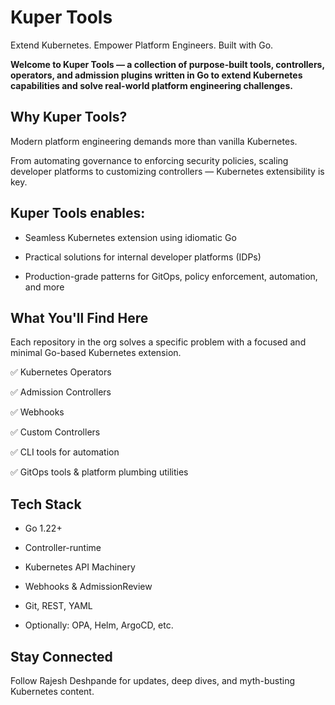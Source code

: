 # Kuper Tools
Extend Kubernetes. Empower Platform Engineers. Built with Go.

**Welcome to Kuper Tools — a collection of purpose-built tools, controllers, operators, and admission plugins written in Go to extend Kubernetes capabilities and solve real-world platform engineering challenges.**

## Why Kuper Tools?
Modern platform engineering demands more than vanilla Kubernetes.

From automating governance to enforcing security policies, scaling developer platforms to customizing controllers — Kubernetes extensibility is key.

## Kuper Tools enables:

- Seamless Kubernetes extension using idiomatic Go

- Practical solutions for internal developer platforms (IDPs)

- Production-grade patterns for GitOps, policy enforcement, automation, and more

## What You'll Find Here
Each repository in the org solves a specific problem with a focused and minimal Go-based Kubernetes extension.

✅ Kubernetes Operators

✅ Admission Controllers

✅ Webhooks

✅ Custom Controllers

✅ CLI tools for automation

✅ GitOps tools & platform plumbing utilities



## Tech Stack
- Go 1.22+

- Controller-runtime

- Kubernetes API Machinery

- Webhooks & AdmissionReview

- Git, REST, YAML
  
- Optionally: OPA, Helm, ArgoCD, etc.

## Stay Connected
Follow Rajesh Deshpande for updates, deep dives, and myth-busting Kubernetes content.
